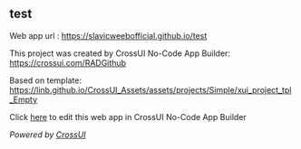 ## test
Web app url : https://slavicweebofficial.github.io/test

This project was created by CrossUI No-Code App Builder: https://crossui.com/RADGithub

Based on template: https://linb.github.io/CrossUI_Assets/assets/projects/Simple/xui_project_tpl_Empty

Click [here](https://crossui.com/RADGithub/#!from=github&owner=slavicweebofficial&repo=test) to edit this web app in CrossUI No-Code App Builder

<i>Powered by [CrossUI](https://crossui.com)</i>

